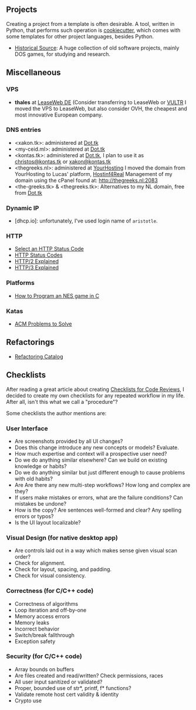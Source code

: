Projects
--------

Creating a project from a template is often desirable.  A tool, written in
Python, that performs such operation is
[cookiecutter](https://github.com/audreyr/cookiecutter), which comes with some
templates for other project languages, besides Python.

 - [Historical Source](https://github.com/historicalsource):
   A huge collection of old software projects, mainly DOS games, for studying
   and research.


Miscellaneous
------------

### VPS

 - **thales** at [LeaseWeb DE](http://leaseweb.com)
   (Consider transferring to LeaseWeb or [VULTR](https://www.vultr.com/)
   I moved the VPS to LeaseWeb, but also consider OVH, the cheapest
   and most innovative European company.

### DNS entries

 - <xakon.tk>: administered at [Dot.tk](http://dot.tk/)
 - <my-ceid.ml>: administered at [Dot.tk](http://dot.tk/)
 - <kontas.tk>: administered at [Dot.tk](http://dot.tk/),
   I plan to use it as christos@kontas.tk or xakon@kontas.tk
 - <thegreeks.nl>: administered at [YourHosting](http://yourhosting.nl)
   I moved the domain from YourHosting to Lucas' platform,
   [Hostinf4Real](http://hosting4real.net)
   Management of my domain using the cPanel found at:
   <http://thegreeks.nl:2083>
 - <the-greeks.tk> & <thegreeks.tk>:
   Alternatives to my NL domain, free from [Dot.tk](http://dot.tk/)

### Dynamic IP

 - [dhcp.io]: unfortunately, I've used login name of `aristotle`.

### HTTP

 - [Select an HTTP Status Code](http://racksburg.com/choosing-an-http-status-code/)
 - [HTTP Status Codes](https://httpstatuses.com/)
 - [HTTP/2 Explained](https://daniel.haxx.se/http2/)
 - [HTTP/3 Explained](https://daniel.haxx.se/http3-explained/)

### Platforms

 - [How to Program an NES game in C](http://nesdoug.com/)

### Katas

 - [ACM Problems to Solve](http://acm.timus.ru/problem.aspx?space=1#=PROBLEM_NUMBER)


Refactorings
------------

 - [Refactoring Catalog](http://refactoring.com/catalog/)


Checklists
----------

After reading a great article about creating
[Checklists for Code Reviews](http://blog.rbcommons.com/2013/04/24/using-checklists-for-code-review/),
I decided to create my own checklists for any repeated workflow in my life.
After all, isn't this what we call a "procedure"?

Some checklists the author mentions are:

### User Interface

- Are screenshots provided by all UI changes?
- Does this change introduce any new concepts or models? Evaluate.
- How much expertise and context will a prospective user need?
- Do we do anything similar elsewhere?  Can we build on existing knowledge or habits?
- Do we do anything similar but just different enough to cause problems with old habits?
- Are Are there any new multi-step workflows?  How long and complex are they?
- If users make mistakes or errors, what are the failure conditions?  Can mistakes be undone?
- How is the copy?  Are sentences well-formed and clear?  Any spelling errors or typos?
- Is the UI layout localizable?


### Visual Design (for native desktop app)

- Are controls laid out in a way which makes sense given visual scan order?
- Check for alignment.
- Check for layout, spacing, and padding.
- Check for visual consistency.

### Correctness (for C/C++ code)

- Correctness of algorithms
- Loop iteration and off-by-one
- Memory access errors
- Memory leaks
- Incorrect behavior
- Switch/break fallthrough
- Exception safety

### Security (for C/C++ code)

- Array bounds on buffers
- Are files created and read/written?  Check permissions, races
- All user input sanitized or validated?
- Proper, bounded use of str\*, printf, f\* functions?
- Validate remote host cert validity & identity
- Crypto use
